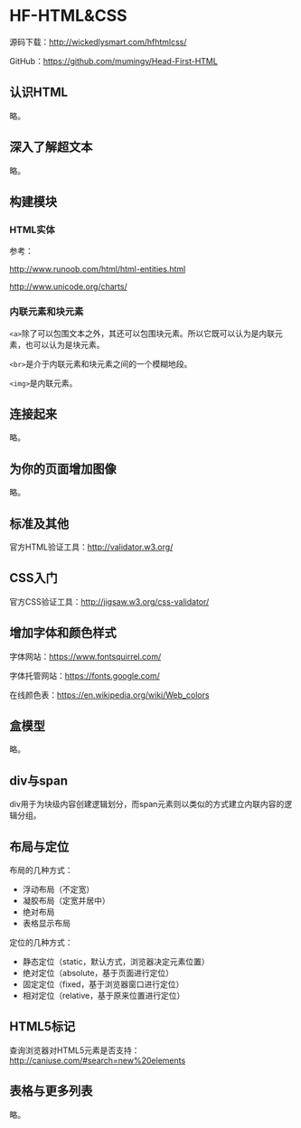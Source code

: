 # HF-HTML&CSS

源码下载：http://wickedlysmart.com/hfhtmlcss/

GitHub：https://github.com/mumingv/Head-First-HTML

## 认识HTML

略。


## 深入了解超文本

略。


## 构建模块

### HTML实体

参考：

http://www.runoob.com/html/html-entities.html

http://www.unicode.org/charts/


### 内联元素和块元素

`<a>`除了可以包围文本之外，其还可以包围块元素。所以它既可以认为是内联元素，也可以认为是块元素。

`<br>`是介于内联元素和块元素之间的一个模糊地段。

`<img>`是内联元素。


## 连接起来

略。


## 为你的页面增加图像

略。


## 标准及其他

官方HTML验证工具：http://validator.w3.org/


## CSS入门

官方CSS验证工具：http://jigsaw.w3.org/css-validator/


## 增加字体和颜色样式

字体网站：https://www.fontsquirrel.com/

字体托管网站：https://fonts.google.com/

在线颜色表：https://en.wikipedia.org/wiki/Web_colors


## 盒模型

略。


## div与span

div用于为块级内容创建逻辑划分，而span元素则以类似的方式建立内联内容的逻辑分组。


## 布局与定位

布局的几种方式：
- 浮动布局（不定宽）
- 凝胶布局（定宽并居中）
- 绝对布局
- 表格显示布局
    
定位的几种方式：
- 静态定位（static，默认方式，浏览器决定元素位置）
- 绝对定位（absolute，基于页面进行定位）
- 固定定位（fixed，基于浏览器窗口进行定位）
- 相对定位（relative，基于原来位置进行定位）


## HTML5标记

查询浏览器对HTML5元素是否支持：http://caniuse.com/#search=new%20elements


## 表格与更多列表

略。



